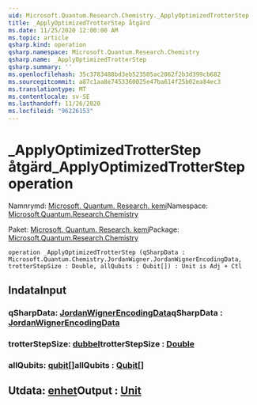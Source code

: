 ```yaml
---
uid: Microsoft.Quantum.Research.Chemistry._ApplyOptimizedTrotterStep
title: _ApplyOptimizedTrotterStep åtgärd
ms.date: 11/25/2020 12:00:00 AM
ms.topic: article
qsharp.kind: operation
qsharp.namespace: Microsoft.Quantum.Research.Chemistry
qsharp.name: _ApplyOptimizedTrotterStep
qsharp.summary: ''
ms.openlocfilehash: 35c3783488bd3eb523505ac2062f2b3d399cb682
ms.sourcegitcommit: a87c1aa8e7453360025e47ba614f25b02ea84ec3
ms.translationtype: MT
ms.contentlocale: sv-SE
ms.lasthandoff: 11/26/2020
ms.locfileid: "96226153"
---
```

# <a name="_applyoptimizedtrotterstep-operation"></a><span data-ttu-id="0e552-102">_ApplyOptimizedTrotterStep åtgärd</span><span class="sxs-lookup"><span data-stu-id="0e552-102">_ApplyOptimizedTrotterStep operation</span></span>

<span data-ttu-id="0e552-103">Namnrymd: [Microsoft. Quantum. Research. kemi](xref:Microsoft.Quantum.Research.Chemistry)</span><span class="sxs-lookup"><span data-stu-id="0e552-103">Namespace: [Microsoft.Quantum.Research.Chemistry](xref:Microsoft.Quantum.Research.Chemistry)</span></span>

<span data-ttu-id="0e552-104">Paket: [Microsoft. Quantum. Research. kemi](https://nuget.org/packages/Microsoft.Quantum.Research.Chemistry)</span><span class="sxs-lookup"><span data-stu-id="0e552-104">Package: [Microsoft.Quantum.Research.Chemistry](https://nuget.org/packages/Microsoft.Quantum.Research.Chemistry)</span></span>




```qsharp
operation _ApplyOptimizedTrotterStep (qSharpData : Microsoft.Quantum.Chemistry.JordanWigner.JordanWignerEncodingData, trotterStepSize : Double, allQubits : Qubit[]) : Unit is Adj + Ctl
```


## <a name="input"></a><span data-ttu-id="0e552-105">Indata</span><span class="sxs-lookup"><span data-stu-id="0e552-105">Input</span></span>

### <a name="qsharpdata--jordanwignerencodingdata"></a><span data-ttu-id="0e552-106">qSharpData: [JordanWignerEncodingData](xref:Microsoft.Quantum.Chemistry.JordanWigner.JordanWignerEncodingData)</span><span class="sxs-lookup"><span data-stu-id="0e552-106">qSharpData : [JordanWignerEncodingData](xref:Microsoft.Quantum.Chemistry.JordanWigner.JordanWignerEncodingData)</span></span>




### <a name="trotterstepsize--double"></a><span data-ttu-id="0e552-107">trotterStepSize: [dubbel](xref:microsoft.quantum.lang-ref.double)</span><span class="sxs-lookup"><span data-stu-id="0e552-107">trotterStepSize : [Double](xref:microsoft.quantum.lang-ref.double)</span></span>




### <a name="allqubits--qubit"></a><span data-ttu-id="0e552-108">allQubits: [qubit](xref:microsoft.quantum.lang-ref.qubit)[]</span><span class="sxs-lookup"><span data-stu-id="0e552-108">allQubits : [Qubit](xref:microsoft.quantum.lang-ref.qubit)[]</span></span>





## <a name="output--unit"></a><span data-ttu-id="0e552-109">Utdata: [enhet](xref:microsoft.quantum.lang-ref.unit)</span><span class="sxs-lookup"><span data-stu-id="0e552-109">Output : [Unit](xref:microsoft.quantum.lang-ref.unit)</span></span>

